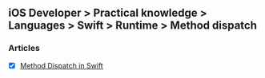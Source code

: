 ## iOS Developer > Practical knowledge > Languages > Swift > Runtime > Method dispatch

### Articles
- [X] [Method Dispatch in Swift](https://www.raizlabs.com/dev/2016/12/swift-method-dispatch/)


